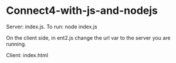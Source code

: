 # Connect4-with-js-and-nodejs

Server: index.js. To run: node index.js

On the client side, in ent2.js change the url var to the server you are running.

Client: index.html
